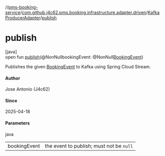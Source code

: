 //[pms-booking-service](../../../index.md)/[com.github.j4c62.pms.booking.infrastructure.adapter.driven](../index.md)/[KafkaProducerAdapter](index.md)/[publish](publish.md)

# publish

[java]\
open fun [publish](publish.md)(@NonNullbookingEvent: @NonNull[BookingEvent](../../com.github.j4c62.pms.booking.domain.aggregate.event/-booking-event/index.md))

Publishes the given [BookingEvent](../../com.github.j4c62.pms.booking.domain.aggregate.event/-booking-event/index.md) to Kafka using Spring Cloud Stream.

#### Author

Jose Antonio (J4c62)

#### Since

2025-04-18

#### Parameters

java

| | |
|---|---|
| bookingEvent | the event to publish; must not be `null` |